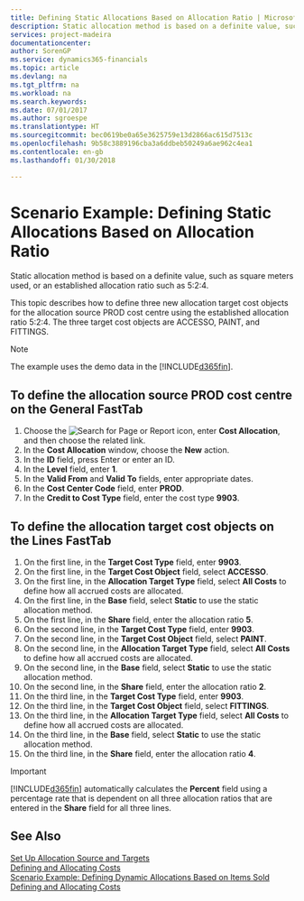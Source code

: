 ```yaml
---
title: Defining Static Allocations Based on Allocation Ratio | Microsoft Docs
description: Static allocation method is based on a definite value, such as square meters used, or an established allocation ratio such as 5:2:4.
services: project-madeira
documentationcenter: 
author: SorenGP
ms.service: dynamics365-financials
ms.topic: article
ms.devlang: na
ms.tgt_pltfrm: na
ms.workload: na
ms.search.keywords: 
ms.date: 07/01/2017
ms.author: sgroespe
ms.translationtype: HT
ms.sourcegitcommit: bec0619be0a65e3625759e13d2866ac615d7513c
ms.openlocfilehash: 9b58c3889196cba3a6ddbeb50249a6ae962c4ea1
ms.contentlocale: en-gb
ms.lasthandoff: 01/30/2018

---
```

# <a name="scenario-example-defining-static-allocations-based-on-allocation-ratio"></a>Scenario Example: Defining Static Allocations Based on Allocation Ratio
Static allocation method is based on a definite value, such as square meters used, or an established allocation ratio such as 5:2:4.  

This topic describes how to define three new allocation target cost objects for the allocation source PROD cost centre using the established allocation ratio 5:2:4. The three target cost objects are ACCESSO, PAINT, and FITTINGS.  

> [!NOTE]  
>  The example uses the demo data in the [!INCLUDE[d365fin](includes/d365fin_md.md)].  

## <a name="to-define-the-allocation-source-prod-cost-center-on-the-general-fasttab"></a>To define the allocation source PROD cost centre on the General FastTab  

1.  Choose the ![Search for Page or Report](media/ui-search/search_small.png "Search for Page or Report icon") icon, enter **Cost Allocation**, and then choose the related link.  
2.  In the **Cost Allocation** window, choose the **New** action.  
3.  In the **ID** field, press Enter or enter an ID.  
4.  In the **Level** field, enter **1**.  
5.  In the **Valid From** and **Valid To** fields, enter appropriate dates.  
6.  In the **Cost Center Code** field, enter **PROD**.  
7.  In the **Credit to Cost Type** field, enter the cost type **9903**.  

## <a name="to-define-the-allocation-target-cost-objects-on-the-lines-fasttab"></a>To define the allocation target cost objects on the Lines FastTab  

1.  On the first line, in the **Target Cost Type** field, enter **9903**.  
2.  On the first line, in the **Target Cost Object** field, select **ACCESSO**.  
3.  On the first line, in the **Allocation Target Type** field, select **All Costs** to define how all accrued costs are allocated.  
4.  On the first line, in the **Base** field, select **Static** to use the static allocation method.  
5.  On the first line, in the **Share** field, enter the allocation ratio **5**.  
6.  On the second line, in the **Target Cost Type** field, enter **9903**.  
7.  On the second line, in the **Target Cost Object** field, select **PAINT**.  
8.  On the second line, in the **Allocation Target Type** field, select **All Costs** to define how all accrued costs are allocated.  
9. On the second line, in the **Base** field, select **Static** to use the static allocation method.  
10. On the second line, in the **Share** field, enter the allocation ratio **2**.  
11. On the third line, in the **Target Cost Type** field, enter **9903**.  
12. On the third line, in the **Target Cost Object** field, select **FITTINGS**.  
13. On the third line, in the **Allocation Target Type** field, select **All Costs** to define how all accrued costs are allocated.  
14. On the third line, in the **Base** field, select **Static** to use the static allocation method.  
15. On the third line, in the **Share** field, enter the allocation ratio **4**.  

> [!IMPORTANT]  
>  [!INCLUDE[d365fin](includes/d365fin_md.md)] automatically calculates the **Percent** field using a percentage rate that is dependent on all three allocation ratios that are entered in the **Share** field for all three lines.  

## <a name="see-also"></a>See Also  
[Set Up Allocation Source and Targets](finance-how-to-set-up-allocation-source-and-targets.md)   
[Defining and Allocating Costs](finance-define-and-allocate-costs.md)   
[Scenario Example: Defining Dynamic Allocations Based on Items Sold](finance-scenario-example-defining-dynamic-allocations-based-on-items-sold.md)   
[Defining and Allocating Costs](finance-define-and-allocate-costs.md)

